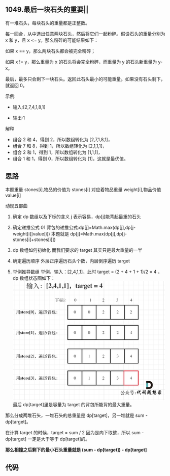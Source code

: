 ## 1049.最后一块石头的重要||

有一堆石头，每块石头的重量都是正整数。

每一回合，从中选出任意两块石头，然后将它们一起粉碎。假设石头的重量分别为 x 和 y，且 x <= y。那么粉碎的可能结果如下：

如果 x == y，那么两块石头都会被完全粉碎；

如果 x != y，那么重量为 x 的石头将会完全粉碎，而重量为 y 的石头新重量为 y-x。

最后，最多只会剩下一块石头。返回此石头最小的可能重量。如果没有石头剩下，就返回 0。

示例:

- 输入:[2,7,4,1,8,1]

- 输出:1

解释

- 组合 2 和 4，得到 2，所以数组转化为 [2,7,1,8,1]，
- 组合 7 和 8，得到 1，所以数组转化为 [2,1,1,1]，
- 组合 2 和 1，得到 1，所以数组转化为 [1,1,1]，
- 组合 1 和 1，得到 0，所以数组转化为 [1]，这就是最优值。

## 思路

本题重量 stones[i],物品的价值为 stones[i]
对应着物品重量 weight[i],物品价值 value[i]

动规五部曲

1. 确定 dp 数组以及下标的含义
   j 表示容易，dp[j]能背起最重的石头
2. 确定递推公式
   01 背包的递推公式:dp[j]=Math.max(dp[j],dp[j-weight[i]]value[i])
   本题就是 dp[j]=Math.max(dp[j],dp[j-stones[i]+stones[i]])

3. dp 数组如何初始化
   而我们要求的 target 其实只是最大重量的一半

4. 确定遍历顺序
   外层正序遍历石头个数，内层倒序遍历 target

5. 举例推导数组
   举例，输入：[2,4,1,1]，此时 target = (2 + 4 + 1 + 1)/2 = 4 ，dp 数组状态图如下：
   ![这是图片](./1.jpg)
   最后 dp[target]里是容量为 target 的背包所能背的最大重量。

那么分成两堆石头，一堆石头的总重量是 dp[target]，另一堆就是 sum - dp[target]。

在计算 target 的时候，target = sum / 2 因为是向下取整，所以 sum - dp[target] 一定是大于等于 dp[target]的。

**那么相撞之后剩下的最小石头重量就是 (sum - dp[target]) - dp[target]**

## 代码

```js

```
